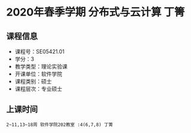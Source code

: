# 2020年春季学期 分布式与云计算 丁箐






## 课程信息

- 课程号：SE05421.01
- 学分：3
- 教学类型：理论实验课
- 开课单位：软件学院
- 课程类别：硕士
- 课程层次：专业硕士

## 上课时间

```
2~11,13~18周 软件学院202教室 :4(6,7,8) 丁箐
```

